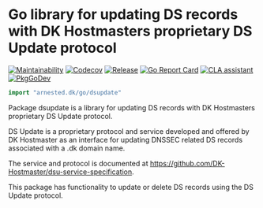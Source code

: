 # Go library for updating DS records with DK Hostmasters proprietary DS Update protocol

[![Maintainability](https://api.codeclimate.com/v1/badges/f70727abf9f7d2bfaa31/maintainability)](https://codeclimate.com/github/arnested/dsupdate/maintainability)
[![Codecov](https://codecov.io/gh/arnested/dsupdate/branch/master/graph/badge.svg)](https://codecov.io/gh/arnested/dsupdate)
[![Release](https://img.shields.io/github/release/arnested/dsupdate.svg)](https://github.com/arnested/dsupdate/releases/latest)
[![Go Report Card](https://goreportcard.com/badge/arnested.dk/go/dsupdate/)](https://goreportcard.com/report/arnested.dk/go/dsupdate)
[![CLA assistant](https://cla-assistant.io/readme/badge/arnested/dsupdate)](https://cla-assistant.io/arnested/dsupdate)
[![PkgGoDev](https://pkg.go.dev/badge/arnested.dk/go/dsupdate)](https://pkg.go.dev/arnested.dk/go/dsupdate)

```go
import "arnested.dk/go/dsupdate"
```

Package dsupdate is a library for updating DS records with DK
Hostmasters proprietary DS Update protocol.

DS Update is a proprietary protocol and service developed and offered
by DK Hostmaster as an interface for updating DNSSEC related DS
records associated with a .dk domain name.

The service and protocol is documented at
<https://github.com/DK-Hostmaster/dsu-service-specification>.

This package has functionality to update or delete DS records using
the DS Update protocol.




